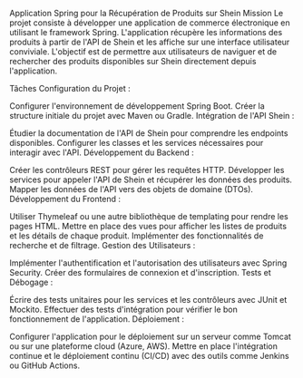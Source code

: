 Application Spring pour la Récupération de Produits sur Shein
Mission
Le projet consiste à développer une application de commerce électronique en utilisant le framework Spring. L'application récupère les informations des produits à partir de l'API de Shein et les affiche sur une interface utilisateur conviviale. L'objectif est de permettre aux utilisateurs de naviguer et de rechercher des produits disponibles sur Shein directement depuis l'application.

Tâches
Configuration du Projet :

Configurer l'environnement de développement Spring Boot.
Créer la structure initiale du projet avec Maven ou Gradle.
Intégration de l'API Shein :

Étudier la documentation de l'API de Shein pour comprendre les endpoints disponibles.
Configurer les classes et les services nécessaires pour interagir avec l'API.
Développement du Backend :

Créer les contrôleurs REST pour gérer les requêtes HTTP.
Développer les services pour appeler l'API de Shein et récupérer les données des produits.
Mapper les données de l'API vers des objets de domaine (DTOs).
Développement du Frontend :

Utiliser Thymeleaf ou une autre bibliothèque de templating pour rendre les pages HTML.
Mettre en place des vues pour afficher les listes de produits et les détails de chaque produit.
Implémenter des fonctionnalités de recherche et de filtrage.
Gestion des Utilisateurs :

Implémenter l'authentification et l'autorisation des utilisateurs avec Spring Security.
Créer des formulaires de connexion et d'inscription.
Tests et Débogage :

Écrire des tests unitaires pour les services et les contrôleurs avec JUnit et Mockito.
Effectuer des tests d'intégration pour vérifier le bon fonctionnement de l'application.
Déploiement :

Configurer l'application pour le déploiement sur un serveur comme Tomcat ou sur une plateforme cloud (Azure, AWS).
Mettre en place l'intégration continue et le déploiement continu (CI/CD) avec des outils comme Jenkins ou GitHub Actions.
